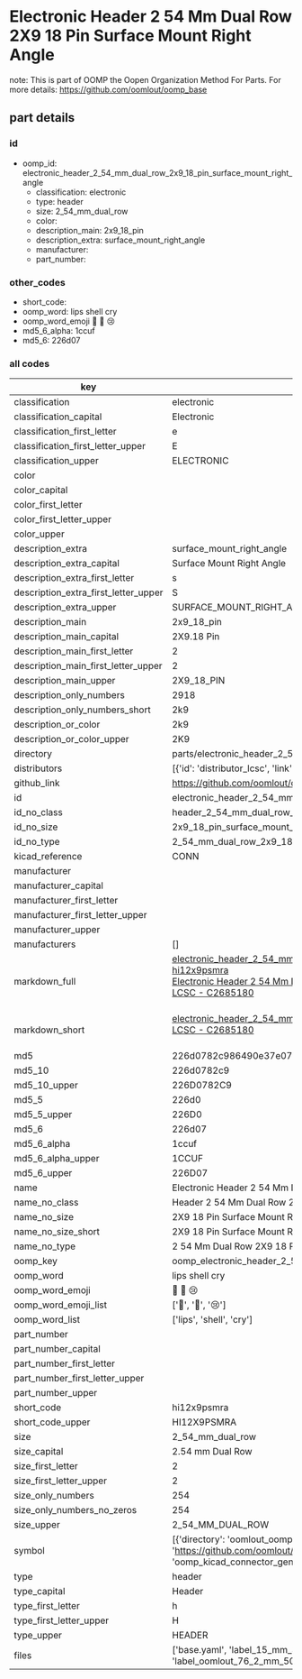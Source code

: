 # Electronic Header 2 54 Mm Dual Row 2X9 18 Pin Surface Mount Right Angle  

note: This is part of OOMP the Oopen Organization Method For Parts. For more details: https://github.com/oomlout/oomp_base

##  part details





### id
* oomp_id: electronic_header_2_54_mm_dual_row_2x9_18_pin_surface_mount_right_angle
  * classification: electronic
  * type: header
  * size: 2_54_mm_dual_row
  * color: 
  * description_main: 2x9_18_pin
  * description_extra: surface_mount_right_angle
  * manufacturer: 
  * part_number: 

### other_codes
* short_code: 
* oomp_word: lips shell cry
* oomp_word_emoji :lips: :shell: :cry:
* md5_6_alpha: 1ccuf
* md5_6: 226d07

### all codes 
| key | value |  
| --- | --- |  
| classification | electronic |  
| classification_capital | Electronic |  
| classification_first_letter | e |  
| classification_first_letter_upper | E |  
| classification_upper | ELECTRONIC |  
| color |  |  
| color_capital |  |  
| color_first_letter |  |  
| color_first_letter_upper |  |  
| color_upper |  |  
| description_extra | surface_mount_right_angle |  
| description_extra_capital | Surface Mount Right Angle |  
| description_extra_first_letter | s |  
| description_extra_first_letter_upper | S |  
| description_extra_upper | SURFACE_MOUNT_RIGHT_ANGLE |  
| description_main | 2x9_18_pin |  
| description_main_capital | 2X9.18 Pin |  
| description_main_first_letter | 2 |  
| description_main_first_letter_upper | 2 |  
| description_main_upper | 2X9_18_PIN |  
| description_only_numbers | 2918 |  
| description_only_numbers_short | 2k9 |  
| description_or_color | 2k9 |  
| description_or_color_upper | 2K9 |  
| directory | parts/electronic_header_2_54_mm_dual_row_2x9_18_pin_surface_mount_right_angle |  
| distributors | [{'id': 'distributor_lcsc', 'link': 'https://lcsc.com/product-detail/C2685180.html', 'name': 'LCSC', 'part_number': 'C2685180'}] |  
| github_link | https://github.com/oomlout/oomlout_oomp_part_src/tree/main/parts/electronic_header_2_54_mm_dual_row_2x9_18_pin_surface_mount_right_angle/working |  
| id | electronic_header_2_54_mm_dual_row_2x9_18_pin_surface_mount_right_angle |  
| id_no_class | header_2_54_mm_dual_row_2x9_18_pin_surface_mount_right_angle |  
| id_no_size | 2x9_18_pin_surface_mount_right_angle |  
| id_no_type | 2_54_mm_dual_row_2x9_18_pin_surface_mount_right_angle |  
| kicad_reference | CONN |  
| manufacturer |  |  
| manufacturer_capital |  |  
| manufacturer_first_letter |  |  
| manufacturer_first_letter_upper |  |  
| manufacturer_upper |  |  
| manufacturers | [] |  
| markdown_full | [electronic_header_2_54_mm_dual_row_2x9_18_pin_surface_mount_right_angle](https://github.com/oomlout/oomlout_oomp_part_src/tree/main/parts/electronic_header_2_54_mm_dual_row_2x9_18_pin_surface_mount_right_angle/working)<br>[hi12x9psmra](https://github.com/oomlout/oomlout_oomp_part_src/tree/main/parts/electronic_header_2_54_mm_dual_row_2x9_18_pin_surface_mount_right_angle/working)<br>[Electronic Header 2 54 Mm Dual Row 2X9 18 Pin Surface Mount Right Angle](https://github.com/oomlout/oomlout_oomp_part_src/tree/main/parts/electronic_header_2_54_mm_dual_row_2x9_18_pin_surface_mount_right_angle/working)<br>[LCSC - C2685180<br>](https://lcsc.com/product-detail/C2685180.html)<br> |  
| markdown_short | [electronic_header_2_54_mm_dual_row_2x9_18_pin_surface_mount_right_angle](https://github.com/oomlout/oomlout_oomp_part_src/tree/main/parts/electronic_header_2_54_mm_dual_row_2x9_18_pin_surface_mount_right_angle/working)<br>[LCSC - C2685180<br>](https://lcsc.com/product-detail/C2685180.html)<br> |  
| md5 | 226d0782c986490e37e0720d2e5b53c1 |  
| md5_10 | 226d0782c9 |  
| md5_10_upper | 226D0782C9 |  
| md5_5 | 226d0 |  
| md5_5_upper | 226D0 |  
| md5_6 | 226d07 |  
| md5_6_alpha | 1ccuf |  
| md5_6_alpha_upper | 1CCUF |  
| md5_6_upper | 226D07 |  
| name | Electronic Header 2 54 Mm Dual Row 2X9 18 Pin Surface Mount Right Angle |  
| name_no_class | Header 2 54 Mm Dual Row 2X9 18 Pin Surface Mount Right Angle |  
| name_no_size | 2X9 18 Pin Surface Mount Right Angle |  
| name_no_size_short | 2X9 18 Pin Surface Mount Right Angle |  
| name_no_type | 2 54 Mm Dual Row 2X9 18 Pin Surface Mount Right Angle |  
| oomp_key | oomp_electronic_header_2_54_mm_dual_row_2x9_18_pin_surface_mount_right_angle |  
| oomp_word | lips shell cry |  
| oomp_word_emoji | :lips: :shell: :cry: |  
| oomp_word_emoji_list | [':lips:', ':shell:', ':cry:'] |  
| oomp_word_list | ['lips', 'shell', 'cry'] |  
| part_number |  |  
| part_number_capital |  |  
| part_number_first_letter |  |  
| part_number_first_letter_upper |  |  
| part_number_upper |  |  
| short_code | hi12x9psmra |  
| short_code_upper | HI12X9PSMRA |  
| size | 2_54_mm_dual_row |  
| size_capital | 2.54 mm Dual Row |  
| size_first_letter | 2 |  
| size_first_letter_upper | 2 |  
| size_only_numbers | 254 |  
| size_only_numbers_no_zeros | 254 |  
| size_upper | 2_54_MM_DUAL_ROW |  
| symbol | [{'directory': 'oomlout_oomp_symbol_bot/symbols/kicad_connector_generic_conn_02x09_odd_even//working/working.kicad_sym', 'index': 0, 'link': 'https://github.com/oomlout/oomlout_oomp_symbol_bot/tree/main/symbols/kicad_connector_generic_conn_02x09_odd_even', 'oomp_key': 'oomp_kicad_connector_generic_conn_02x09_odd_even'}] |  
| type | header |  
| type_capital | Header |  
| type_first_letter | h |  
| type_first_letter_upper | H |  
| type_upper | HEADER |  
| files | ['base.yaml', 'label_15_mm_30_mm.pdf', 'label_15_mm_30_mm.svg', 'label_76_2_mm_50_8_mm.pdf', 'label_76_2_mm_50_8_mm.svg', 'label_oomlout_76_2_mm_50_8_mm.pdf', 'label_oomlout_76_2_mm_50_8_mm.svg', 'readme.md', 'working.json', 'working.yaml'] |  
